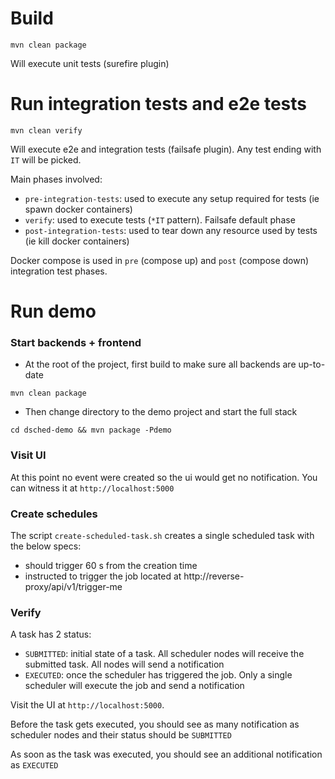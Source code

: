 # Build

`mvn clean package`

Will execute unit tests (surefire plugin)

# Run integration tests and e2e tests

`mvn clean verify`

Will execute e2e and integration tests (failsafe plugin). Any test ending with `IT` will be picked.

Main phases involved:

- `pre-integration-tests`: used to execute any setup required for tests (ie spawn docker containers)
- `verify`: used to execute tests (`*IT` pattern). Failsafe default phase 
- `post-integration-tests`: used to tear down any resource used by tests (ie kill docker containers)

Docker compose is used in `pre` (compose up) and `post` (compose down) integration test phases. 

# Run demo

### Start backends + frontend

- At the root of the project, first build to make sure all backends are up-to-date

`mvn clean package`

- Then change directory to the demo project and start the full stack

`cd dsched-demo && mvn package -Pdemo`

### Visit UI

At this point no event were created so the ui would get no notification. You can witness it at `http://localhost:5000`

### Create schedules

The script `create-scheduled-task.sh` creates a single scheduled task with the below specs:

- should trigger 60 s from the creation time
- instructed to trigger the job located at http://reverse-proxy/api/v1/trigger-me

### Verify

A task has 2 status:

- `SUBMITTED`: initial state of a task. All scheduler nodes will receive the submitted task. All nodes will send a notification
- `EXECUTED`: once the scheduler has triggered the job. Only a single scheduler will execute the job and send a notification

Visit the UI at `http://localhost:5000`.

Before the task gets executed, you should see as many notification as scheduler nodes and their status should be `SUBMITTED`

As soon as the task was executed, you should see an additional notification as `EXECUTED`






